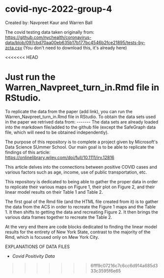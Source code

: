 # covid-nyc-2022-group-4
Created by: Navpreet Kaur and Warren Ball

The covid testing data taken originally from:
https://github.com/nychealth/coronavirus-data/blob/097cbd70aa00eb635b17b177bc4546b2fce21895/tests-by-zcta.csv
(You don't need to download this, it's already here)

<<<<<<< HEAD

Just run the Warren_Navpreet_turn_in.Rmd file in RStudio.
=======
To replicate the data from the paper (add link), you can run the Warren_Navpreet_turn_in.Rmd file in RStudio. To obtain the data sets used in the paper we retrived data from: -------
The data sets are already loaded into the markdown file/added to the github file (except the SafeGraph data file, which will need to be obtained independently). 


The purpose of this repository is to complete a project given by Microsoft's Data Science SUmmer School.
Our main goal is to be able to replicate the findings of this article:
https://onlinelibrary.wiley.com/doi/full/10.1111/irv.12816

This article delves into the connections between positive COVID cases and various factors such as age, income, use of public transportation, etc.

This repository is dedicated to being able to gather the proper data in order to replicate their various maps on Figure 1, their plot on Figure 2, and their linear model results on their Table 1 and Table 2.

The first goal of the Rmd file (and the HTML file created from it) is to gather the data from the ACS in order to recreate the Figure 1 maps and the Table 1. It then shifts to getting the data and recreating Figure 2. It then brings the various data frames together to recreate the Table 2.

At the very end there are code blocks dedicated to finding the linear model results for the entirety of New York State, contrast to the majority of the Rmd, which is focused only on Mew York City.

EXPLANATIONS OF DATA FILES
- _Covid Positivity Data_
>>>>>>> 6fff9c07216c7c6cc6d914a685d333c3595f6e65
